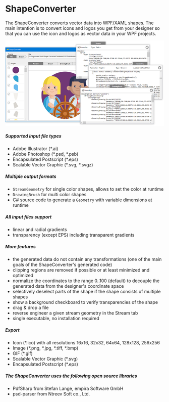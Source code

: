 # ShapeConverter
The ShapeConverter converts vector data into WPF/XAML shapes. The main intention is to convert icons and logos you get from your designer so that you can use the icon and logos as vector data in your WPF projects.

![intro](/Readme1.png)

##### Supported input file types
* Adobe Illustrator (\*.ai)
* Adobe Photoshop (\*.psd, \*.psb)
* Encapsulated Postscript (\*.eps)
* Scalable Vector Graphic (\*.svg, \*.svgz)

##### Multiple output formats

* `StreamGeometry` for single color shapes, allows to set the color at runtime
* `DrawingBrush` for multi color shapes
* C# source code to generate a `Geometry` with variable dimensions at runtime

##### All input files support

* linear and radial gradients
* transparency (except EPS) including transparent gradients

##### More features

* the generated data do not contain any transformations (one of the main goals of the ShapeConverter's generated code)
* clipping regions are removed if possible or at least minimized and optimized
* normalize the coordinates to the range 0..100 (default) to decouple the generated data from the designer's coordinate space
* selectively deselect parts of the shape if the shape consists of multiple shapes
* show a background checkboard to verify transparencies of the shape
* drag & drop a file
* reverse engineer a given stream geometry in the Stream tab
* single executable, no installation required

##### Export

* Icon (\*.ico) with all resolutions 16x16, 32x32, 64x64, 128x128, 256x256
* Image (\*.png, \*.jpg, \*.tiff, \*.bmp)
* GIF (\*.gif)
* Scalable Vector Graphic (\*.svg)
* Encapsulated Postscript (\*.eps)


##### The ShapeConverter uses the following open source libraries

* PdfSharp from Stefan Lange, empira Software GmbH
* psd-parser from Ntreev Soft co., Ltd.
